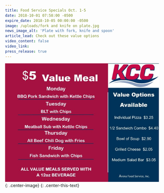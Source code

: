 ```yaml
---
title: Food Service Specials Oct. 1-5
date: 2018-10-01 07:58:00 -0500
expire_date: 2018-10-05 00:00:00 -0500
image: /uploads/fork and knife on plate.jpg
news_image_alt: 'Plate with fork, knife and spoon'
article_lead: Check out these value options
video_content: false
video_link:
press_release: true
---
```


![](/uploads/value-menu-oct1-5.jpg){: .center-image}
{: .center-this-text}